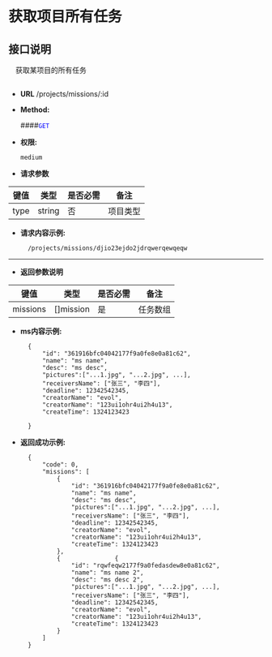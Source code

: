 # 获取项目所有任务

## 接口说明

　获取某项目的所有任务

## 


* **URL**
        /projects/missions/:id

* **Method:**
  
  ####<font color=blue>`GET`</font>

* **权限:**

  `medium`

*  **请求参数**

**键值** | **类型** | **是否必需** | **备注**
---------|----------|--------------|---------
type|string|否|项目类型

* **请求内容示例:**


        /projects/missions/djio23ejdo2jdrqwerqewqeqw
---------------------------------------------------- 
*  **返回参数说明**

**键值** | **类型** | **是否必需** | **备注**
---------|----------|--------------|---------
missions    |[]mission |是 |任务数组

* **ms内容示例:**


        {
            "id": "361916bfc04042177f9a0fe8e0a81c62",
            "name": "ms name",
            "desc": "ms desc",
            "pictures":["...1.jpg", "...2.jpg", ...],
            "receiversName": ["张三", "李四"],
            "deadline": 12342542345,
            "creatorName": "evol",
            "creatorName": "123ui1ohr4ui2h4u13",
            "createTime": 1324123423

        }

* **返回成功示例:**


        {
            "code": 0,
            "missions": [
                {
                    "id": "361916bfc04042177f9a0fe8e0a81c62",
                    "name": "ms name",
                    "desc": "ms desc",
                    "pictures":["...1.jpg", "...2.jpg", ...],
                    "receiversName": ["张三", "李四"],
                    "deadline": 12342542345,
                    "creatorName": "evol",
                    "creatorName": "123ui1ohr4ui2h4u13",
                    "createTime": 1324123423
                },
                {               {
                    "id": "rqwfeqw2177f9a0fedasdew8e0a81c62",
                    "name": "ms name 2",
                    "desc": "ms desc 2",
                    "pictures":["...1.jpg", "...2.jpg", ...],
                    "receiversName": ["张三", "李四"],
                    "deadline": 12342542345,
                    "creatorName": "evol",
                    "creatorName": "123ui1ohr4ui2h4u13",
                    "createTime": 1324123423
                }
            ]
        } 